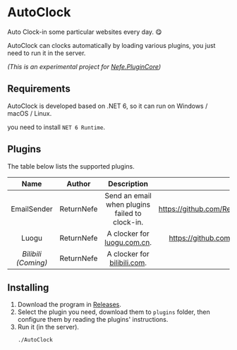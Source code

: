 # AutoClock
Auto Clock-in some particular websites every day. 😋

AutoClock can clocks automatically by loading various plugins, you just need to run it in the server.

_(This is an experimental project for [Nefe.PluginCore](https://github.com/ReturnNefe/PluginCore))_

## Requirements

AutoClock is developed based on .NET 6, so it can run on Windows / macOS / Linux.

you need to install ``NET 6 Runtime``.

## Plugins

The table below lists the supported plugins.

|Name|Author|Description|Link|
|:--:|:--:|:--:|:--:|
|EmailSender|ReturnNefe|Send an email when plugins failed to clock-in.|https://github.com/ReturnNefe/AutoClock.EmailSender/|
|Luogu|ReturnNefe|A clocker for [luogu.com.cn](https://www.luogu.com.cn).|https://github.com/ReturnNefe/AutoClock.Luogu/|
|_Bilibili (Coming)_|ReturnNefe|A clocker for [bilibili.com](https://www.bilibili.com/).||

## Installing

1. Download the program in [Releases](https://github.com/ReturnNefe/AutoClock/releases).
2. Select the plugin you need, download them to ``plugins`` folder, then configure them by reading the plugins' instructions.
3. Run it (in the server).
    ```shell
    ./AutoClock
    ```